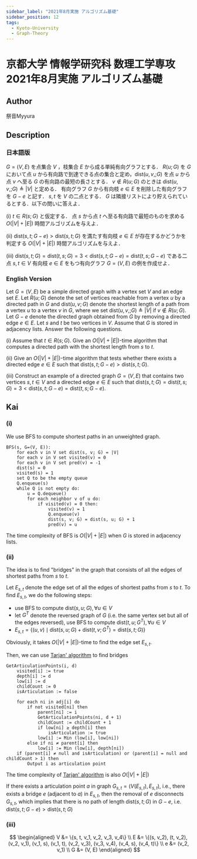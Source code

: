 ```yaml
---
sidebar_label: "2021年8月実施 アルゴリズム基礎"
sidebar_position: 12
tags:
  - Kyoto-University
  - Graph-Theory
---
```

# 京都大学 情報学研究科 数理工学専攻 2021年8月実施 アルゴリズム基礎

## **Author**
祭音Myyura

## **Description**
### 日本語版
$G=(V,E)$ を点集合 $V$ ，枝集合 $E$ から成る単純有向グラフとする．
$R(u; G)$ を $G$ において点 $u$ から有向路で到達できる点の集合と定め，$\text{dist}(u, v,; G)$ を点 $u$ から点 $v$ へ至る $G$ の有向路の最短の長さとする．
$v \notin R(u; G)$ のときは $\text{dist}(u, v,; G) \triangleq |V|$ と定める．
有向グラフ $G$ から有向枝 $e \in E$ を削除した有向グラフを $G - e$ と記す．
$s, t$ を $V$ の二点とする．
$G$ は隣接リストにより貯えられているとする．以下の問いに答えよ．

(i) $t \in R(s; G)$ と仮定する． 点 $s$ から点 $t$ へ至る有向路で最短のものを求める $O(|V| + |E|)$ 時間アルゴリズムを与えよ．

(ii) $\text{dist}(s, t; G - e) > \text{dist}(s, t; G)$ を満たす有向枝 $e \in E$ が存在するかどうかを判定する $O(|V| + |E|)$ 時間アルゴリズムを与えよ．

(iii) $\text{dist}(s, t; G) = \text{dist}(t, s; G) = 3 < \text{dist}(s, t; G - e) = \text{dist}(t, s; G - e)$ である二点 $s, t \in V$ 有向枝 $e \in E$ をもつ有向グラフ $G=(V, E)$ の例を作成せよ．

### English Version
Let $G=(V,E)$  be a simple directed graph with a vertex set $V$ and an edge set $E$.
Let $R(u; G)$ denote the set of vertices reachable from a vertex $u$ by a directed path in $G$ and $\text{dist}(u, v; G)$ denote the shortest length of a path from a vertex $u$ to a vertex $v$ in $G$, where we set $\text{dist}(u, v,; G) \triangleq |V|$ if $v \notin R(u; G)$.
Let $G − e$ denote the directed graph obtained from $G$ by removing a directed edge $e \in E$. Let $s$ and $t$ be two vertices in $V$.
Assume that $G$ is stored in adjacency lists. Answer the following questions.

(i) Assume that $t \in R(s; G)$. Give an $O(|V | + |E|)$-time algorithm that computes a directed path with the shortest length from $s$ to $t$.

(ii) Give an $O(|V |+|E|)$-time algorithm that tests whether there exists a directed edge $e \in E$ such that $\text{dist}(s, t; G − e) > \text{dist}(s, t; G)$.

(iii) Construct an example of a directed graph $G = (V, E)$ that contains two vertices $s, t \in V$ and a directed edge $e ∈ E$ such that $\text{dist}(s, t; G) = \text{dist}(t, s; G) = 3 < \text{dist}(s, t; G − e) = \text{dist}(t, s; G − e)$.

## **Kai**
### (i)
We use BFS to compute shortest paths in an unweighted graph.

```text
BFS(s, G=(V, E)):
    for each v in V set dist(s, v; G) = |V|
    for each v in V set visited(v) = 0
    for each v in V set pred(v) = -1
    dist(s) = 0
    visited(s) = 1
    set Q to be the empty queue
    Q.enqueue(s)
    while Q is not empty do:
        u = Q.dequeue()
        for each neighbor v of u do:
            if visited(v) = 0 then:
                visited(v) = 1
                Q.enqueue(v)
                dist(s, v; G) = dist(s, u; G) + 1
                pred(v) = u
```

The time complexity of BFS is $O(|V| + |E|)$ when $G$ is stored in adjacency lists.

### (ii)
The idea is to find "bridges" in the graph that consists of all the edges of shortest paths from $s$ to $t$.

Let $E_{s,t}$ denote the edge set of all the edges of shortest paths from $s$ to $t$.
To find $E_{s,t}$, we do the following steps:

- use BFS to compute $\text{dist}(s, u; G), \forall u \in V$ 
- let $G^T$ denote the reversed graph of $G$ (i.e. the same vertex set but all of the edges reversed), use BFS to compute $\text{dist}(t, u; G^T), \forall u \in V$
- $E_{s,t} = \{(u, v) \mid \text{dist}(s, u; G) + \text{dist}(t, v; G^T) = \text{dist}(s, t; G)\}$

Obviously, it takes $O(|V| + |E|)$-time to find the edge set $E_{s,t}$.

Then, we can use [Tarjan' algorithm](https://en.wikipedia.org/wiki/Biconnected_component) to find bridges

```
GetArticulationPoints(i, d)
    visited[i] := true
    depth[i] := d
    low[i] := d
    childCount := 0
    isArticulation := false

    for each ni in adj[i] do
        if not visited[ni] then
            parent[ni] := i
            GetArticulationPoints(ni, d + 1)
            childCount := childCount + 1
            if low[ni] ≥ depth[i] then
                isArticulation := true
            low[i] := Min (low[i], low[ni])
        else if ni ≠ parent[i] then
            low[i] := Min (low[i], depth[ni])
    if (parent[i] ≠ null and isArticulation) or (parent[i] = null and childCount > 1) then
        Output i as articulation point
```

The time complexity of [Tarjan' algorithm](https://en.wikipedia.org/wiki/Biconnected_component) is also $O(|V| + |E|)$

If there exists a articulation point $a$ in graph $G_{s,t} = (V(E_{s,t}), E_{s,t})$, i.e., there exists a bridge $e$ (adjacent to $a$) in $E_{s,t}$, then the removal of $e$ disconnects $G_{s,t}$, which implies that there is no path of length $\text{dist}(s, t; G)$ in $G - e$, i.e. $\text{dist}(s, t; G − e) > \text{dist}(s, t; G)$

### (iii)

$$
\begin{aligned}
V &= \{s, t, v_1, v_2, v_3, v_4\} \\
E &= \{(s, v_2), (t, v_2), (v_2, v_1), (v_1, s), (v_1, t), (v_2, v_3), (v_3, v_4), (v_4, s), (v_4, t)\} \\
e &= (v_2, v_1) \\
G &= (V, E)
\end{aligned}
$$
